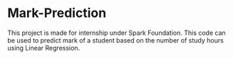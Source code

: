 # Mark-Prediction
This project is made for internship under Spark Foundation. This code can be used to predict mark of a student based on the number of study hours using Linear Regression.
